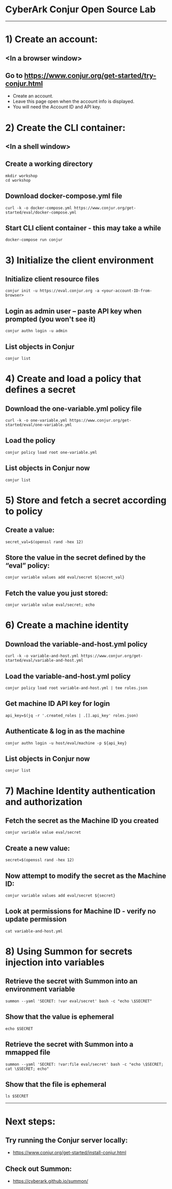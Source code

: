 # __**CyberArk Conjur Open Source Lab**__
---

# 1) Create an account:

## \<In a browser window\>

## Go to https://www.conjur.org/get-started/try-conjur.html
 - Create an account.
 - Leave this page open when the account info is displayed.
 - You will need the Account ID and API key.


# 2) Create the CLI container:

## \<In a shell window\>

## Create a working directory
````
mkdir workshop
cd workshop
````

## Download docker-compose.yml file
````
curl -k -o docker-compose.yml https://www.conjur.org/get-started/eval/docker-compose.yml
````
 
## Start CLI client container - this may take a while
````
docker-compose run conjur
````


# 3) Initialize the client environment

## Initialize client resource files
````
conjur init -u https://eval.conjur.org -a <your-account-ID-from-browser>
````

## Login as admin user – paste API key when prompted (you won't see it)
````
conjur authn login -u admin
````

## List objects in Conjur 
````
conjur list
````


# 4) Create and load a policy that defines a secret

##  Download the one-variable.yml policy file
````
curl -k -o one-variable.yml https://www.conjur.org/get-started/eval/one-variable.yml
````

## Load the policy
````
conjur policy load root one-variable.yml
````

## List objects in Conjur now
````
conjur list
````


# 5) Store and fetch a secret according to policy

## Create a value:
````
secret_val=$(openssl rand -hex 12)
````

## Store the value in the secret defined by the “eval” policy:
````
conjur variable values add eval/secret ${secret_val}
````

## Fetch the value you just stored:
````
conjur variable value eval/secret; echo
````


# 6) Create a machine identity

## Download the variable-and-host.yml policy
````
curl -k -o variable-and-host.yml https://www.conjur.org/get-started/eval/variable-and-host.yml
````

## Load the variable-and-host.yml policy
````
conjur policy load root variable-and-host.yml | tee roles.json
````

## Get machine ID API key for login
````
api_key=$(jq -r '.created_roles | .[].api_key' roles.json)
````

## Authenticate & log in as the machine 
````
conjur authn login -u host/eval/machine -p ${api_key}
````

## List objects in Conjur now
````
conjur list
````


# 7) Machine Identity authentication and authorization

## Fetch the secret as the Machine ID you created
````
conjur variable value eval/secret
````

## Create a new value:
````
secret=$(openssl rand -hex 12)
````

## Now attempt to modify the secret as the Machine ID:
````
conjur variable values add eval/secret ${secret}
````

## Look at permissions for Machine ID - verify no update permission
````
cat variable-and-host.yml
````


# 8) Using Summon for secrets injection into variables

## Retrieve the secret with Summon into an environment variable
````
summon --yaml 'SECRET: !var eval/secret' bash -c "echo \$SECRET"
````

## Show that the value is ephemeral
````
echo $SECRET
````

## Retrieve the secret with Summon into a mmapped file
````
summon --yaml 'SECRET: !var:file eval/secret' bash -c "echo \$SECRET; cat \$SECRET; echo"
````

## Show that the file is ephemeral
````
ls $SECRET
````

---

# Next steps:
## Try running the Conjur server locally:
- https://www.conjur.org/get-started/install-conjur.html
## Check out Summon:
- https://cyberark.github.io/summon/

